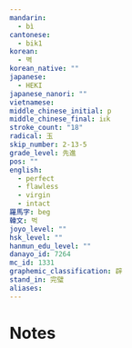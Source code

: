 ```yaml
---
mandarin:
  - bì
cantonese:
  - bik1
korean:
  - 벽
korean_native: ""
japanese:
  - HEKI
japanese_nanori: ""
vietnamese:
middle_chinese_initial: p
middle_chinese_final: iᴇk
stroke_count: "18"
radical: 玉
skip_number: 2-13-5
grade_level: 先進
pos: ""
english:
  - perfect
  - flawless
  - virgin
  - intact
羅馬字: beg
韓文: 벅
joyo_level: ""
hsk_level: ""
hanmun_edu_level: ""
danayo_id: 7264
mc_id: 1331
graphemic_classification: 辟
stand_in: 完璧
aliases:
---
```


# Notes
